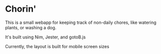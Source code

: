 # Chorin'

This is a small webapp for keeping track of non-daily chores, like watering plants, or washing a dog.

It's built using Nim, Jester, and gotoB.js

Currently, the layout is built for mobile screen sizes